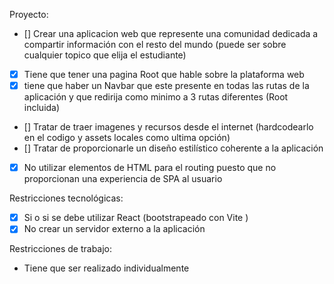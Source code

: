 Proyecto:

- [] Crear una aplicacion web que represente una comunidad dedicada a compartir información con el resto del mundo (puede ser sobre cualquier topico que elija el estudiante)  
- [x] Tiene que tener una pagina Root que hable sobre la plataforma web
- [x] tiene que haber un Navbar que este presente en todas las rutas de la aplicación y que redirija como minimo a 3 rutas diferentes (Root incluida)
- [] Tratar de traer imagenes y recursos desde el internet (hardcodearlo en el codigo y assets locales como ultima opción)
- [] Tratar de proporcionarle un diseño estilístico coherente a la aplicación 
- [x] No utilizar elementos <a> de HTML para el routing puesto que no proporcionan una experiencia de SPA al usuario


Restricciones tecnológicas:

- [x] Si o si se debe utilizar React (bootstrapeado con Vite )
- [x] No crear un servidor externo a la aplicación

Restricciones de trabajo: 

- Tiene que ser realizado individualmente
